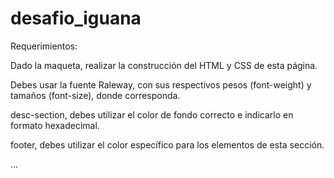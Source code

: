 # desafio_iguana

Requerimientos:

Dado la maqueta, realizar la construcción del HTML y CSS de esta página.

Debes usar la fuente Raleway, con sus respectivos pesos (font-weight) y tamaños (font-size), donde corresponda.

desc-section, debes utilizar el  color de  fondo correcto e indicarlo en formato hexadecimal.

footer, debes utilizar el  color específico para los  elementos de  esta sección.

...
